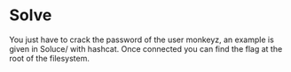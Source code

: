 # Solve

You just have to crack the password of the user monkeyz, an example is given in Soluce/ with hashcat.
Once connected you can find the flag at the root of the filesystem.
